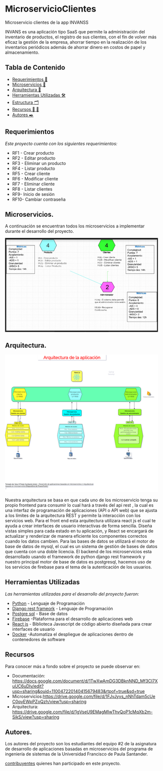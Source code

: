 # MicroservicioClientes
Microservicio clientes de la app INVANSS

INVANS es una aplicación tipo SaaS que permite la administración del inventario de productos, el registro de sus clientes, con el fin de volver más eficaz la gestión de la empresa, ahorrar tiempo en la realización de los inventarios periódicos además de ahorrar dinero en costos de papel y almacenamiento. 


## Tabla de Contenido

* [Requerimientos :page_facing_up:](#requerimientos)
* [Microservicios :memo:](#microservicios)
* [Arquitectura :memo:](#arquitectura)
* [Herramientas Utilizadas :hammer_and_wrench:](#herramientas-utilizadas)
* [Estructura :card_index_dividers:](#estructura)
* [Recursos :bookmark_tabs: :adult:](#recursos)
* [Autores :black_nib:](#autores)


## Requerimientos 

_Este proyecto cuenta con los siguientes requerimientos:_

* RF1 - Crear producto
* RF2 - Editar producto
* RF3 - Eliminar un producto
* RF4 -  Listar producto
* RF5 - Crear cliente
* RF6 - Modificar cliente
* RF7 - Eliminar cliente
* RF8 - Listar clientes
* RF9- Inicio de sesión
* RF10- Cambiar contraseña

## Microservicios.
A continuación se encuentran todos los microservicios a implementar durante el desarrollo del proyecto.

![Image](https://github.com/INVANSS/MicroservicioClientes/blob/main/img/microservicios.jpg)

## Arquitectura.

![Image](https://github.com/INVANSS/MicroservicioClientes/blob/main/img/arquitectura.png)

Nuestra arquitectura  se basa en que cada uno de los microservicio tenga su propio frontend para consumir lo cual hará a través del api rest , la cual es  una interfaz de programación de aplicaciones (API o API web) que se ajusta a los límites de la arquitectura REST y permite la interacción con los servicios web.
 Para el front end esta arquitectura utilizara react js el cual te ayuda a crear interfaces de usuario interactivas de forma sencilla.
 Diseña vistas simples para cada estado en tu aplicación, y React se encargará de actualizar y renderizar de manera eficiente los componentes correctos cuando los datos cambien. Para las bases de datos se utilizará el motor de base de datos de mysql, el cual es un sistema de gestión de bases de datos que cuenta con una doble licencia. 
El backend de los microservicios esta desarrollado usando el framework de python django rest framework y nuestro principal motor de base de datos es postgresql, hacemos uso de los servicios de firebase para el tema de la autenticación de los usuarios.


## Herramientas Utilizadas 

_Las herramientas utilizadas para el desarrollo del proyecto fueron:_

* [Python](https://www.python.org) - Lenguaje de Programación
* [Django rest frameork](https://www.django-rest-framework.org/) - Lenguaje de Programación
* [Postgre sql](https://www.postgresql.org/) - Base de datos
* [Firebase](https://firebase.google.com/?hl=es-419) -Plataforma para el desarrollo de aplicaciones web
* [React js](https://es.reactjs.org/) - Biblioteca Javascript de código abierto diseñada para crear interfaces de usuario
* [Docker](https://www.docker.com/) -Automatiza el despliegue de aplicaciones dentro de contenedores de software


## Recursos 

Para conocer más a fondo sobre el proyecto se puede observar en:

- Documentación: <https://docs.google.com/document/d/1TwXwAmDG3DBknNND_Mf3CI7XuUC6uDlv/edit?usp=sharing&ouid=110047220140415679483&rtpof=true&sd=true>
- Microservicios:<https://drive.google.com/file/d/1FJvJyvs_nNhTdam5cUeC0qyEWpPZoQzh/view?usp=sharing>
- Arquitectura: <https://drive.google.com/file/d/1gVseU9EMagMIwThvQoP1cMqXb2m-SikS/view?usp=sharing>

 ## Autores.
 Los autores del proyecto son los estudiantes del equipo #2 de la asignatura de desarrollo de aplicaciones basadas en microservicios del programa de ingeniería de sistemas de la Universidad Francisco de Paula Santander.

[contribuyentes](https://github.com/orgs/INVANSS/people) quienes han participado en este proyecto. 
 
